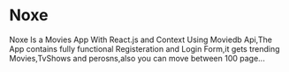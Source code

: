 # Noxe
Noxe Is a Movies App With React.js and Context Using Moviedb Api,The App contains fully functional Registeration and Login Form,it gets trending Movies,TvShows and perosns,also you can move between 100 page...
